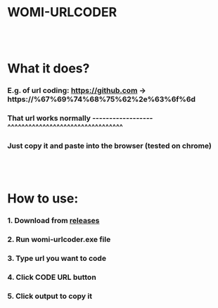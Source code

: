 # WOMI-URLCODER
## ᠎
# What it does?
### E.g. of url coding: https://github.com -> https://%67%69%74%68%75%62%2e%63%6f%6d
### That url works normally ------------------^^^^^^^^^^^^^^^^^^^^^^^^^^^^^^^^^
### Just copy it and paste into the browser (tested on chrome)
## ᠎
# How to use:
### 1. Download from [releases](https://github.com/womimc/womi-urlcoder/releases)
### 2. Run womi-urlcoder.exe file
### 3. Type url you want to code
### 4. Click CODE URL button
### 5. Click output to copy it
